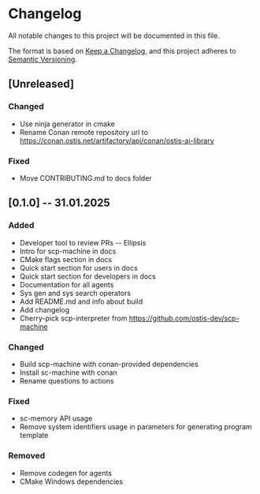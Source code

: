# Changelog
All notable changes to this project will be documented in this file.

The format is based on [Keep a Changelog](https://keepachangelog.com/en/1.0.0/),
and this project adheres to [Semantic Versioning](https://semver.org/spec/v2.0.0.html).

## [Unreleased]

### Changed

- Use ninja generator in cmake
- Rename Conan remote repository url to https://conan.ostis.net/artifactory/api/conan/ostis-ai-library

### Fixed

- Move CONTRIBUTING.md to docs folder

## [0.1.0] -- 31.01.2025

### Added

- Developer tool to review PRs -- Ellipsis
- Intro for scp-machine in docs
- CMake flags section in docs
- Quick start section for users in docs
- Quick start section for developers in docs
- Documentation for all agents
- Sys gen and sys search operators
- Add README.md and info about build
- Add changelog
- Cherry-pick scp-interpreter from https://github.com/ostis-dev/scp-machine

### Changed

- Build scp-machine with conan-provided dependencies
- Install sc-machine with conan
- Rename questions to actions

### Fixed

- sc-memory API usage
- Remove system identifiers usage in parameters for generating program template

### Removed

- Remove codegen for agents
- CMake Windows dependencies
